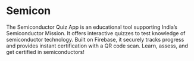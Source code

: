 # Semicon
The Semiconductor Quiz App is an educational tool supporting India’s Semiconductor Mission. It offers interactive quizzes to test knowledge of semiconductor technology. Built on Firebase, it securely tracks progress and provides instant certification with a QR code scan. Learn, assess, and get certified in semiconductors!
